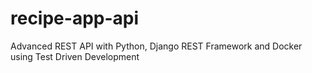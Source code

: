 # recipe-app-api
Advanced REST API with Python, Django REST Framework and Docker using Test Driven Development
